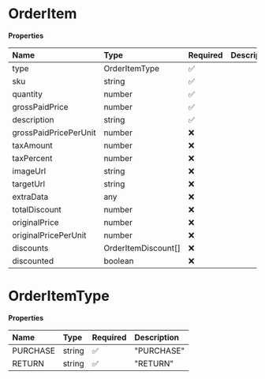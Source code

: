 # OrderItem

**Properties**

| Name                  | Type                | Required | Description |
| :-------------------- | :------------------ | :------- | :---------- |
| type                  | OrderItemType       | ✅       |             |
| sku                   | string              | ✅       |             |
| quantity              | number              | ✅       |             |
| grossPaidPrice        | number              | ✅       |             |
| description           | string              | ✅       |             |
| grossPaidPricePerUnit | number              | ❌       |             |
| taxAmount             | number              | ❌       |             |
| taxPercent            | number              | ❌       |             |
| imageUrl              | string              | ❌       |             |
| targetUrl             | string              | ❌       |             |
| extraData             | any                 | ❌       |             |
| totalDiscount         | number              | ❌       |             |
| originalPrice         | number              | ❌       |             |
| originalPricePerUnit  | number              | ❌       |             |
| discounts             | OrderItemDiscount[] | ❌       |             |
| discounted            | boolean             | ❌       |             |

# OrderItemType

**Properties**

| Name     | Type   | Required | Description |
| :------- | :----- | :------- | :---------- |
| PURCHASE | string | ✅       | "PURCHASE"  |
| RETURN   | string | ✅       | "RETURN"    |

<!-- This file was generated by liblab | https://liblab.com/ -->
